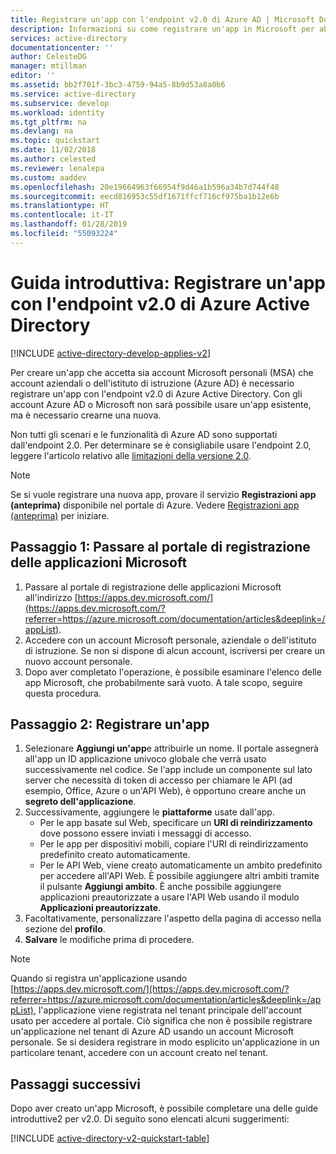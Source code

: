 ```yaml
---
title: Registrare un'app con l'endpoint v2.0 di Azure AD | Microsoft Docs
description: Informazioni su come registrare un'app in Microsoft per abilitare l'accesso ai servizi Microsoft tramite l'endpoint v2.0 di Azure AD.
services: active-directory
documentationcenter: ''
author: CelesteDG
manager: mtillman
editor: ''
ms.assetid: bb2f701f-3bc3-4759-94a5-8b9d53a8a0b6
ms.service: active-directory
ms.subservice: develop
ms.workload: identity
ms.tgt_pltfrm: na
ms.devlang: na
ms.topic: quickstart
ms.date: 11/02/2018
ms.author: celested
ms.reviewer: lenalepa
ms.custom: aaddev
ms.openlocfilehash: 20e19664963f66954f9d46a1b596a34b7d744f48
ms.sourcegitcommit: eecd816953c55df1671ffcf716cf975ba1b12e6b
ms.translationtype: HT
ms.contentlocale: it-IT
ms.lasthandoff: 01/28/2019
ms.locfileid: "55093224"
---
```

# <a name="quickstart-register-an-app-with-the-azure-active-directory-v20-endpoint"></a>Guida introduttiva: Registrare un'app con l'endpoint v2.0 di Azure Active Directory

[!INCLUDE [active-directory-develop-applies-v2](../../../includes/active-directory-develop-applies-v2.md)]

Per creare un'app che accetta sia account Microsoft personali (MSA) che account aziendali o dell'istituto di istruzione (Azure AD) è necessario registrare un'app con l'endpoint v2.0 di Azure Active Directory. Con gli account Azure AD o Microsoft non sarà possibile usare un'app esistente, ma è necessario crearne una nuova.

Non tutti gli scenari e le funzionalità di Azure AD sono supportati dall'endpoint 2.0. Per determinare se è consigliabile usare l'endpoint 2.0, leggere l'articolo relativo alle [limitazioni della versione 2.0](active-directory-v2-limitations.md).

> [!NOTE]
> Se si vuole registrare una nuova app, provare il servizio **Registrazioni app (anteprima)** disponibile nel portale di Azure. Vedere [Registrazioni app (anteprima)](quickstart-register-app.md) per iniziare.

## <a name="step-1-sign-in-to-the-microsoft-application-registration-portal"></a>Passaggio 1: Passare al portale di registrazione delle applicazioni Microsoft

1. Passare al portale di registrazione delle applicazioni Microsoft all'indirizzo [https://apps.dev.microsoft.com/](https://apps.dev.microsoft.com/?referrer=https://azure.microsoft.com/documentation/articles&deeplink=/appList).
1. Accedere con un account Microsoft personale, aziendale o dell'istituto di istruzione. Se non si dispone di alcun account, iscriversi per creare un nuovo account personale.
1. Dopo aver completato l'operazione, è possibile esaminare l'elenco delle app Microsoft, che probabilmente sarà vuoto. A tale scopo, seguire questa procedura.

## <a name="step-2-register-an-app"></a>Passaggio 2: Registrare un'app

1. Selezionare **Aggiungi un'app**e attribuirle un nome.
    Il portale assegnerà all'app un ID applicazione univoco globale che verrà usato successivamente nel codice. Se l'app include un componente sul lato server che necessità di token di accesso per chiamare le API (ad esempio, Office, Azure o un'API Web), è opportuno creare anche un **segreto dell'applicazione**.
1. Successivamente, aggiungere le **piattaforme** usate dall'app.
    * Per le app basate sul Web, specificare un **URI di reindirizzamento** dove possono essere inviati i messaggi di accesso.
    * Per le app per dispositivi mobili, copiare l'URI di reindirizzamento predefinito creato automaticamente.
    * Per le API Web, viene creato automaticamente un ambito predefinito per accedere all'API Web.
        È possibile aggiungere altri ambiti tramite il pulsante **Aggiungi ambito**. È anche possibile aggiungere applicazioni preautorizzate a usare l'API Web usando il modulo **Applicazioni preautorizzate**.
1. Facoltativamente, personalizzare l'aspetto della pagina di accesso nella sezione del **profilo**. 
1. **Salvare** le modifiche prima di procedere.

> [!NOTE]
> Quando si registra un'applicazione usando [https://apps.dev.microsoft.com/](https://apps.dev.microsoft.com/?referrer=https://azure.microsoft.com/documentation/articles&deeplink=/appList), l'applicazione viene registrata nel tenant principale dell'account usato per accedere al portale. Ciò significa che non è possibile registrare un'applicazione nel tenant di Azure AD usando un account Microsoft personale. Se si desidera registrare  in modo esplicito un'applicazione in un particolare tenant, accedere con un account creato nel tenant.

## <a name="next-steps"></a>Passaggi successivi

Dopo aver creato un'app Microsoft, è possibile completare una delle guide introduttive2 per v2.0. Di seguito sono elencati alcuni suggerimenti:

[!INCLUDE [active-directory-v2-quickstart-table](../../../includes/active-directory-v2-quickstart-table.md)]
